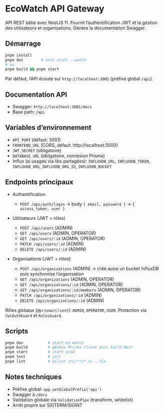 # EcoWatch API Gateway

API REST bâtie avec NestJS 11. Fournit l’authentification JWT et la gestion des utilisateurs et organisations. Génère la documentation Swagger.

## Démarrage

```bash
pnpm install
pnpm dev        # nest start --watch
# ou
pnpm build && pnpm start
```

Par défaut, l’API écoute sur `http://localhost:3001` (préfixe global `/api`).

## Documentation API

- Swagger: `http://localhost:3001/docs`
- Base path: `/api`

## Variables d’environnement

- `API_PORT` (défaut: 3001)
- `FRONTEND_URL` (CORS, défaut: http://localhost:3000)
- `JWT_SECRET` (obligatoire)
- `DATABASE_URL` (obligatoire, connexion Prisma)
- Influx (si usages via libs partagées): `INFLUXDB_URL`, `INFLUXDB_TOKEN`, `INFLUXDB_ORG`, `INFLUXDB_ORG_ID`, `INFLUXDB_BUCKET`

## Endpoints principaux

- Authentification
  - `POST /api/auth/login` → body `{ email, password }` → `{ access_token, user }`

- Utilisateurs (JWT + rôles)
  - `POST /api/users` (ADMIN)
  - `GET /api/users` (ADMIN, OPERATOR)
  - `GET /api/users/:id` (ADMIN, OPERATOR)
  - `PATCH /api/users/:id` (ADMIN)
  - `DELETE /api/users/:id` (ADMIN)

- Organisations (JWT + rôles)
  - `POST /api/organizations` (ADMIN) → crée aussi un bucket InfluxDB puis synchronise l’organisation
  - `GET /api/organizations` (ADMIN, OPERATOR)
  - `GET /api/organizations/:id` (ADMIN, OPERATOR)
  - `GET /api/organizations/:id/members` (ADMIN, OPERATOR)
  - `PATCH /api/organizations/:id` (ADMIN)
  - `DELETE /api/organizations/:id` (ADMIN)

Rôles globaux (`@prisma/client`): `ADMIN`, `OPERATOR`, `USER`. Protection via `JwtAuthGuard` et `RolesGuard`.

## Scripts

```bash
pnpm dev           # start en watch
pnpm build         # génère Prisma client puis build Nest
pnpm start         # start prod
pnpm test          # jest
pnpm lint          # eslint src/**/*.ts --fix
```

## Notes techniques

- Préfixe global: `app.setGlobalPrefix('api')`
- Swagger à `/docs`
- Validation globale via `ValidationPipe` (transform, whitelist)
- Arrêt propre sur SIGTERM/SIGINT


